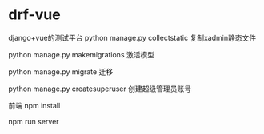 # drf-vue
django+vue的测试平台
python manage.py collectstatic
复制xadmin静态文件

python manage.py makemigrations
激活模型

python manage.py migrate
迁移

python manage.py createsuperuser
创建超级管理员账号


前端
npm install

npm run server

